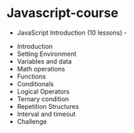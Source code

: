 # Javascript-course
- JavaScript Introduction (10 lessons) -
* Introduction
* Setting Environment
* Variables and data
* Math operations
* Functions
* Conditionals
* Logical Operators
* Ternary condition
* Repetition Structures
* Interval and timeout
* Challenge
